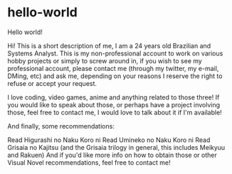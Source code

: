 # hello-world
Hello world!

Hi! This is a short description of me, I am a 24 years old Brazilian and Systems Analyst.
This is my non-professional account to work on various hobby projects or simply to screw around in, if you wish to see my professional
account, please contact me (through my twitter, my e-mail, DMing, etc) and ask me, depending on your reasons I reserve the right to
refuse or accept your request.

I love coding, video games, anime and anything related to those three! If you would like to speak about those, or perhaps have a project
involving those, feel free to contact me, I would love to talk about it if I'm available!

And finally, some recommendations:

Read Higurashi no Naku Koro ni
Read Umineko no Naku Koro ni
Read Grisaia no Kajitsu (and the Grisaia trilogy in general, this includes Meikyuu and Rakuen)
And if you'd like more info on how to obtain those or other Visual Novel recommendations, feel free to contact me!
